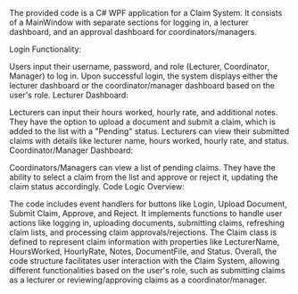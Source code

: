 The provided code is a C# WPF application for a Claim System. It consists of a MainWindow with separate sections for logging in, a lecturer dashboard, and an approval dashboard for coordinators/managers.

Login Functionality:

Users input their username, password, and role (Lecturer, Coordinator, Manager) to log in.
Upon successful login, the system displays either the lecturer dashboard or the coordinator/manager dashboard based on the user's role.
Lecturer Dashboard:

Lecturers can input their hours worked, hourly rate, and additional notes.
They have the option to upload a document and submit a claim, which is added to the list with a "Pending" status.
Lecturers can view their submitted claims with details like lecturer name, hours worked, hourly rate, and status.
Coordinator/Manager Dashboard:

Coordinators/Managers can view a list of pending claims.
They have the ability to select a claim from the list and approve or reject it, updating the claim status accordingly.
Code Logic Overview:

The code includes event handlers for buttons like Login, Upload Document, Submit Claim, Approve, and Reject.
It implements functions to handle user actions like logging in, uploading documents, submitting claims, refreshing claim lists, and processing claim approvals/rejections.
The Claim class is defined to represent claim information with properties like LecturerName, HoursWorked, HourlyRate, Notes, DocumentFile, and Status.
Overall, the code structure facilitates user interaction with the Claim System, allowing different functionalities based on the user's role, such as submitting claims as a lecturer or reviewing/approving claims as a coordinator/manager.
